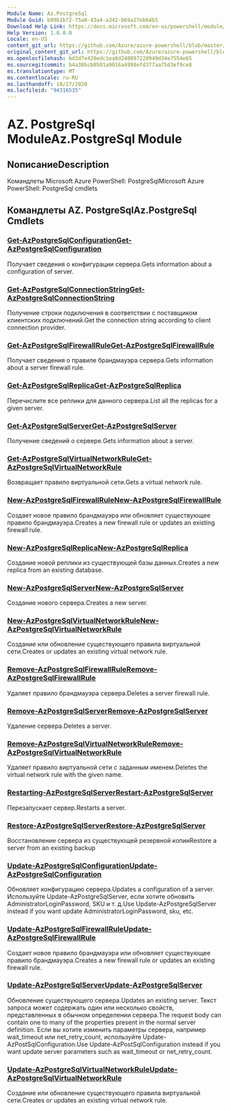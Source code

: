 ```yaml
---
Module Name: Az.PostgreSql
Module Guid: b09b1b72-75a0-43a4-a342-b69a27eb64b5
Download Help Link: https://docs.microsoft.com/en-us/powershell/module/az.postgresql
Help Version: 1.0.0.0
Locale: en-US
content_git_url: https://github.com/Azure/azure-powershell/blob/master/src/PostgreSql/help/Az.PostgreSql.md
original_content_git_url: https://github.com/Azure/azure-powershell/blob/master/src/PostgreSql/help/Az.PostgreSql.md
ms.openlocfilehash: bd3d7e420edc1ea8d240097220949d34e7554e65
ms.sourcegitcommit: b4a38bcb0501a9016a4998efd377aa75d3ef9ce8
ms.translationtype: MT
ms.contentlocale: ru-RU
ms.lasthandoff: 10/27/2020
ms.locfileid: "94316535"
---
```

# <span data-ttu-id="74ec0-101">AZ. PostgreSql Module</span><span class="sxs-lookup"><span data-stu-id="74ec0-101">Az.PostgreSql Module</span></span>
## <span data-ttu-id="74ec0-102">Nописание</span><span class="sxs-lookup"><span data-stu-id="74ec0-102">Description</span></span>
<span data-ttu-id="74ec0-103">Командлеты Microsoft Azure PowerShell: PostgreSql</span><span class="sxs-lookup"><span data-stu-id="74ec0-103">Microsoft Azure PowerShell: PostgreSql cmdlets</span></span>

## <span data-ttu-id="74ec0-104">Командлеты AZ. PostgreSql</span><span class="sxs-lookup"><span data-stu-id="74ec0-104">Az.PostgreSql Cmdlets</span></span>
### [<span data-ttu-id="74ec0-105">Get-AzPostgreSqlConfiguration</span><span class="sxs-lookup"><span data-stu-id="74ec0-105">Get-AzPostgreSqlConfiguration</span></span>](Get-AzPostgreSqlConfiguration.md)
<span data-ttu-id="74ec0-106">Получает сведения о конфигурации сервера.</span><span class="sxs-lookup"><span data-stu-id="74ec0-106">Gets information about a configuration of server.</span></span>

### [<span data-ttu-id="74ec0-107">Get-AzPostgreSqlConnectionString</span><span class="sxs-lookup"><span data-stu-id="74ec0-107">Get-AzPostgreSqlConnectionString</span></span>](Get-AzPostgreSqlConnectionString.md)
<span data-ttu-id="74ec0-108">Получение строки подключения в соответствии с поставщиком клиентских подключений.</span><span class="sxs-lookup"><span data-stu-id="74ec0-108">Get the connection string according to client connection provider.</span></span>

### [<span data-ttu-id="74ec0-109">Get-AzPostgreSqlFirewallRule</span><span class="sxs-lookup"><span data-stu-id="74ec0-109">Get-AzPostgreSqlFirewallRule</span></span>](Get-AzPostgreSqlFirewallRule.md)
<span data-ttu-id="74ec0-110">Получает сведения о правиле брандмауэра сервера.</span><span class="sxs-lookup"><span data-stu-id="74ec0-110">Gets information about a server firewall rule.</span></span>

### [<span data-ttu-id="74ec0-111">Get-AzPostgreSqlReplica</span><span class="sxs-lookup"><span data-stu-id="74ec0-111">Get-AzPostgreSqlReplica</span></span>](Get-AzPostgreSqlReplica.md)
<span data-ttu-id="74ec0-112">Перечислите все реплики для данного сервера.</span><span class="sxs-lookup"><span data-stu-id="74ec0-112">List all the replicas for a given server.</span></span>

### [<span data-ttu-id="74ec0-113">Get-AzPostgreSqlServer</span><span class="sxs-lookup"><span data-stu-id="74ec0-113">Get-AzPostgreSqlServer</span></span>](Get-AzPostgreSqlServer.md)
<span data-ttu-id="74ec0-114">Получение сведений о сервере.</span><span class="sxs-lookup"><span data-stu-id="74ec0-114">Gets information about a server.</span></span>

### [<span data-ttu-id="74ec0-115">Get-AzPostgreSqlVirtualNetworkRule</span><span class="sxs-lookup"><span data-stu-id="74ec0-115">Get-AzPostgreSqlVirtualNetworkRule</span></span>](Get-AzPostgreSqlVirtualNetworkRule.md)
<span data-ttu-id="74ec0-116">Возвращает правило виртуальной сети.</span><span class="sxs-lookup"><span data-stu-id="74ec0-116">Gets a virtual network rule.</span></span>

### [<span data-ttu-id="74ec0-117">New-AzPostgreSqlFirewallRule</span><span class="sxs-lookup"><span data-stu-id="74ec0-117">New-AzPostgreSqlFirewallRule</span></span>](New-AzPostgreSqlFirewallRule.md)
<span data-ttu-id="74ec0-118">Создает новое правило брандмауэра или обновляет существующее правило брандмауэра.</span><span class="sxs-lookup"><span data-stu-id="74ec0-118">Creates a new firewall rule or updates an existing firewall rule.</span></span>

### [<span data-ttu-id="74ec0-119">New-AzPostgreSqlReplica</span><span class="sxs-lookup"><span data-stu-id="74ec0-119">New-AzPostgreSqlReplica</span></span>](New-AzPostgreSqlReplica.md)
<span data-ttu-id="74ec0-120">Создание новой реплики из существующей базы данных.</span><span class="sxs-lookup"><span data-stu-id="74ec0-120">Creates a new replica from an existing database.</span></span>

### [<span data-ttu-id="74ec0-121">New-AzPostgreSqlServer</span><span class="sxs-lookup"><span data-stu-id="74ec0-121">New-AzPostgreSqlServer</span></span>](New-AzPostgreSqlServer.md)
<span data-ttu-id="74ec0-122">Создание нового сервера.</span><span class="sxs-lookup"><span data-stu-id="74ec0-122">Creates a new server.</span></span>

### [<span data-ttu-id="74ec0-123">New-AzPostgreSqlVirtualNetworkRule</span><span class="sxs-lookup"><span data-stu-id="74ec0-123">New-AzPostgreSqlVirtualNetworkRule</span></span>](New-AzPostgreSqlVirtualNetworkRule.md)
<span data-ttu-id="74ec0-124">Создание или обновление существующего правила виртуальной сети.</span><span class="sxs-lookup"><span data-stu-id="74ec0-124">Creates or updates an existing virtual network rule.</span></span>

### [<span data-ttu-id="74ec0-125">Remove-AzPostgreSqlFirewallRule</span><span class="sxs-lookup"><span data-stu-id="74ec0-125">Remove-AzPostgreSqlFirewallRule</span></span>](Remove-AzPostgreSqlFirewallRule.md)
<span data-ttu-id="74ec0-126">Удаляет правило брандмауэра сервера.</span><span class="sxs-lookup"><span data-stu-id="74ec0-126">Deletes a server firewall rule.</span></span>

### [<span data-ttu-id="74ec0-127">Remove-AzPostgreSqlServer</span><span class="sxs-lookup"><span data-stu-id="74ec0-127">Remove-AzPostgreSqlServer</span></span>](Remove-AzPostgreSqlServer.md)
<span data-ttu-id="74ec0-128">Удаление сервера.</span><span class="sxs-lookup"><span data-stu-id="74ec0-128">Deletes a server.</span></span>

### [<span data-ttu-id="74ec0-129">Remove-AzPostgreSqlVirtualNetworkRule</span><span class="sxs-lookup"><span data-stu-id="74ec0-129">Remove-AzPostgreSqlVirtualNetworkRule</span></span>](Remove-AzPostgreSqlVirtualNetworkRule.md)
<span data-ttu-id="74ec0-130">Удаляет правило виртуальной сети с заданным именем.</span><span class="sxs-lookup"><span data-stu-id="74ec0-130">Deletes the virtual network rule with the given name.</span></span>

### [<span data-ttu-id="74ec0-131">Restarting-AzPostgreSqlServer</span><span class="sxs-lookup"><span data-stu-id="74ec0-131">Restart-AzPostgreSqlServer</span></span>](Restart-AzPostgreSqlServer.md)
<span data-ttu-id="74ec0-132">Перезапускает сервер.</span><span class="sxs-lookup"><span data-stu-id="74ec0-132">Restarts a server.</span></span>

### [<span data-ttu-id="74ec0-133">Restore-AzPostgreSqlServer</span><span class="sxs-lookup"><span data-stu-id="74ec0-133">Restore-AzPostgreSqlServer</span></span>](Restore-AzPostgreSqlServer.md)
<span data-ttu-id="74ec0-134">Восстановление сервера из существующей резервной копии</span><span class="sxs-lookup"><span data-stu-id="74ec0-134">Restore a server from an existing backup</span></span>

### [<span data-ttu-id="74ec0-135">Update-AzPostgreSqlConfiguration</span><span class="sxs-lookup"><span data-stu-id="74ec0-135">Update-AzPostgreSqlConfiguration</span></span>](Update-AzPostgreSqlConfiguration.md)
<span data-ttu-id="74ec0-136">Обновляет конфигурацию сервера.</span><span class="sxs-lookup"><span data-stu-id="74ec0-136">Updates a configuration of a server.</span></span>
<span data-ttu-id="74ec0-137">Используйте Update-AzPostgreSqlServer, если хотите обновить AdministratorLoginPassword, SKU и т. д.</span><span class="sxs-lookup"><span data-stu-id="74ec0-137">Use Update-AzPostgreSqlServer instead if you want update AdministratorLoginPassword, sku, etc.</span></span>

### [<span data-ttu-id="74ec0-138">Update-AzPostgreSqlFirewallRule</span><span class="sxs-lookup"><span data-stu-id="74ec0-138">Update-AzPostgreSqlFirewallRule</span></span>](Update-AzPostgreSqlFirewallRule.md)
<span data-ttu-id="74ec0-139">Создает новое правило брандмауэра или обновляет существующее правило брандмауэра.</span><span class="sxs-lookup"><span data-stu-id="74ec0-139">Creates a new firewall rule or updates an existing firewall rule.</span></span>

### [<span data-ttu-id="74ec0-140">Update-AzPostgreSqlServer</span><span class="sxs-lookup"><span data-stu-id="74ec0-140">Update-AzPostgreSqlServer</span></span>](Update-AzPostgreSqlServer.md)
<span data-ttu-id="74ec0-141">Обновление существующего сервера.</span><span class="sxs-lookup"><span data-stu-id="74ec0-141">Updates an existing server.</span></span>
<span data-ttu-id="74ec0-142">Текст запроса может содержать один или несколько свойств, представленных в обычном определении сервера.</span><span class="sxs-lookup"><span data-stu-id="74ec0-142">The request body can contain one to many of the properties present in the normal server definition.</span></span>
<span data-ttu-id="74ec0-143">Если вы хотите изменить параметры сервера, например wait_timeout или net_retry_count, используйте Update-AzPostSqlConfiguration.</span><span class="sxs-lookup"><span data-stu-id="74ec0-143">Use Update-AzPostSqlConfiguration instead if you want update server parameters such as wait_timeout or net_retry_count.</span></span>

### [<span data-ttu-id="74ec0-144">Update-AzPostgreSqlVirtualNetworkRule</span><span class="sxs-lookup"><span data-stu-id="74ec0-144">Update-AzPostgreSqlVirtualNetworkRule</span></span>](Update-AzPostgreSqlVirtualNetworkRule.md)
<span data-ttu-id="74ec0-145">Создание или обновление существующего правила виртуальной сети.</span><span class="sxs-lookup"><span data-stu-id="74ec0-145">Creates or updates an existing virtual network rule.</span></span>

